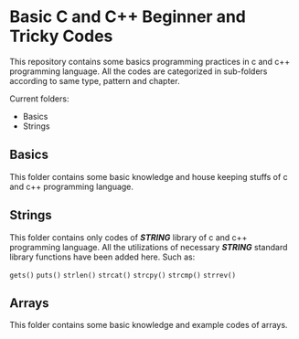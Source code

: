 # Basic C and C++ Beginner and Tricky Codes

This repository contains some basics programming practices in c and c++ programming
language. All the codes are categorized in sub-folders according to same type,
pattern and chapter.

Current folders:

* Basics
* Strings

## Basics

This folder contains some basic knowledge and house keeping stuffs of c and c++
programming language.

## Strings

This folder contains only codes of ***STRING*** library of c and c++
programming language. All the utilizations of necessary ***STRING*** standard library
functions have been added here. Such as:

`gets()` `puts()` `strlen()` `strcat()` `strcpy()` `strcmp()` `strrev()`

## Arrays

This folder contains some basic knowledge and example codes of arrays.
